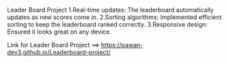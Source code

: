 Leader Board Project
1.Real-time updates: The leaderboard automatically updates as new scores come in.
2.Sorting algorithms: Implemented efficient sorting to keep the leaderboard ranked correctly.
3.Responsive design: Ensured it looks great on any device.

Link for Leader Board Project  ==>   https://pawan-dev3.github.io/Leaderboard-project/
